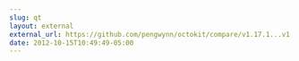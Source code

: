 ```yaml
---
slug: qt
layout: external
external_url: https://github.com/pengwynn/octokit/compare/v1.17.1...v1.18.0
date: 2012-10-15T10:49:49-05:00
---
```

